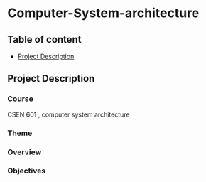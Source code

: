 # Computer-System-architecture


## Table of content
- [Project Description](#project-description)




## Project Description

### Course 
CSEN 601 , computer system architecture

### Theme


### Overview 


### Objectives

